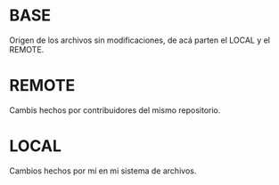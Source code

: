 # BASE
Origen de los archivos sin modificaciones, de acá parten el LOCAL y el REMOTE.
# REMOTE
Cambis hechos por contribuidores del mismo repositorio.
# LOCAL
Cambios hechos por mí en mi sistema de archivos.


